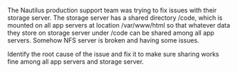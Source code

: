 The Nautilus production support team was trying to fix issues with their storage server. The storage server has a shared directory /code, which is mounted on all app servers at location /var/www/html so that whatever data they store on storage server under /code can be shared among all app servers. Somehow NFS server is broken and having some issues.


Identify the root cause of the issue and fix it to make sure sharing works fine among all app servers and storage server.